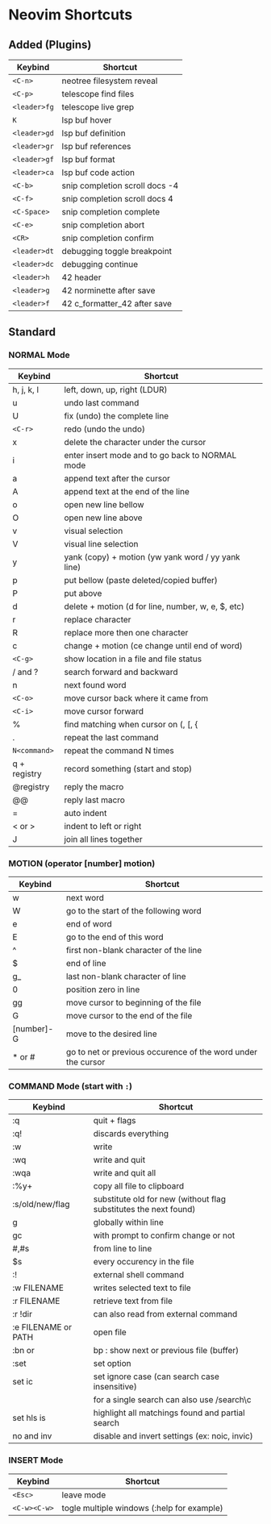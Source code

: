 # Neovim Shortcuts

## Added (Plugins)

| Keybind       | Shortcut                              |
|---------------|---------------------------------------|
| `<C-n>`       | neotree filesystem reveal             |
| `<C-p>`       | telescope find files                  |
| `<leader>fg`  | telescope live grep                   |
| `K`           | lsp buf hover                         |
| `<leader>gd`  | lsp buf definition                    |
| `<leader>gr`  | lsp buf references                    |
| `<leader>gf`  | lsp buf format                        |
| `<leader>ca`  | lsp buf code action                   |
| `<C-b>`       | snip completion scroll docs -4        |
| `<C-f>`       | snip completion scroll docs 4         |
| `<C-Space>`   | snip completion complete              |
| `<C-e>`       | snip completion abort                 |
| `<CR>`        | snip completion confirm               |
| `<leader>dt`  | debugging toggle breakpoint           |
| `<leader>dc`  | debugging continue                    |
| `<leader>h`   | 42 header                             |
| `<leader>g`   | 42 norminette after save              |
| `<leader>f`   | 42 c_formatter_42 after save          |

## Standard

### NORMAL Mode

| Keybind       | Shortcut                              |
|---------------|---------------------------------------|
| h, j, k, l | left, down, up, right (LDUR) |
| u | undo last command |
| U | fix (undo) the complete line |
| `<C-r>` | redo (undo the undo) |
| x | delete the character under the cursor |
| i | enter insert mode and <Esc> to go back to NORMAL mode |
| a | append text after the cursor |
| A | append text at the end of the line |
| o | open new line bellow  |
| O | open new line above |
| v | visual selection |
| V | visual line selection |
| y | yank (copy) + motion (yw yank word / yy yank line) |
| p | put bellow (paste deleted/copied buffer) |
| P | put above |
| d | delete + motion (d for line, number, w, e, $, etc) |
| r | replace character |
| R | replace more then one character |
| c | change + motion (ce change until end of word) |
| `<C-g>` | show location in a file and file status |
| / and ? | search forward and backward |
| n | next found word |
| `<C-o>` | move cursor back where it came from |
| `<C-i>` | move cursor forward |
| % | find matching when cursor on (, [, { |
| . | repeat the last command |
| `N<command>` | repeat the command N times |
| q + registry | record something (start and stop) |
| @registry | reply the macro |
| @@ | reply last macro |
| = | auto indent |
| < or > | indent to left or right |
| J | join all lines together |

### MOTION (operator [number] motion)

| Keybind       | Shortcut                              |
|---------------|---------------------------------------|
| w | next word |
| W | go to the start of the following word |
| e | end of word |
| E | go to the end of this word |
| ^ | first non-blank character of the line |
| $ | end of line |
| g_ | last non-blank character of line |
| 0 | position zero in line |
| gg | move cursor to beginning of the file |
| G | move cursor to the end of the file |
| [number]-G | move to the desired line |
| * or # | go to net or previous occurence of the word under the cursor |

### COMMAND Mode (start with `:`)

| Keybind       | Shortcut                              |
|---------------|---------------------------------------|
| :q | quit + flags |
| :q! | discards everything|
| :w | write |
| :wq | write and quit|
| :wqa | write and quit all|
| :%y+ | copy all file to clipboard |
| :s/old/new/flag | substitute old for new (without flag substitutes the next found)|
| g | globally within line |
| gc | with prompt to confirm change or not |
| #,#s | from line to line |
| $s | every occurency in the file |
| :! | external shell command|
| :w FILENAME | writes selected text to file|
| :r FILENAME | retrieve text from file|
| :r !dir | can also read from external command|
| :e FILENAME or PATH | open file|
| :bn or |bp : show next or previous file (buffer)|
| :set | set option|
| set ic | set ignore case (can search case insensitive) |
| | for a single search can also use /search\c |
| set hls is | highlight all matchings found and partial search  |
| no and inv | disable and invert settings (ex: noic, invic) |

### INSERT Mode

| Keybind       | Shortcut                              |
|---------------|---------------------------------------|
| `<Esc>` | leave mode |
| `<C-w><C-w>` | togle multiple windows (:help for example) |

